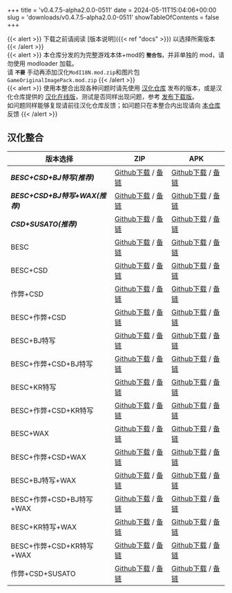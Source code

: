 +++
title = 'v0.4.7.5-alpha2.0.0-0511'
date = 2024-05-11T15:04:06+00:00
slug = 'downloads/v0.4.7.5-alpha2.0.0-0511'
showTableOfContents = false
+++

{{< alert >}}
下载之前请阅读 [版本说明]({{< ref "docs" >}}) 以选择所需版本
{{< /alert >}}
<br>
{{< alert >}}
本仓库分发的为完整游戏本体+mod的 **`整合包`**，并非单独的 mod，请勿使用 modloader 加载。
<br>
请 **`不要`** 手动再添加汉化`ModI18N.mod.zip`和图片包`GameOriginalImagePack.mod.zip`
{{< /alert >}}
<br>
{{< alert >}}
使用本整合出现各种问题时请先使用 [汉化仓库](https://github.com/Eltirosto/Degrees-of-Lewdity-Chinese-Localization) 发布的版本，或是汉化仓库提供的 [汉化在线版](https://eltirosto.github.io/Degrees-of-Lewdity-Chinese-Localization/)，测试是否同样出现问题，参考 [发布下载版](https://github.com/Eltirosto/Degrees-of-Lewdity-Chinese-Localization/blob/main/README.md#%E5%8F%91%E5%B8%83%E4%B8%8B%E8%BD%BD%E7%89%88)。
<br>
如问题同样能够复现请前往汉化仓库反馈；如问题只在本整合内出现请向 [本仓库](https://github.com/DoL-Lyra/Lyra/issues) 反馈
{{< /alert >}}

## 汉化整合

|           版本选择            |                                                                                                                                                                       ZIP                                                                                                                                                                        |                                                                                                                                                                       APK                                                                                                                                                                        |
|-------------------------------|--------------------------------------------------------------------------------------------------------------------------------------------------------------------------------------------------------------------------------------------------------------------------------------------------------------------------------------------------|--------------------------------------------------------------------------------------------------------------------------------------------------------------------------------------------------------------------------------------------------------------------------------------------------------------------------------------------------|
|***BESC+CSD+BJ特写(推荐)***    |[Github下载](https://github.com/DoL-Lyra/Lyra/releases/download/v0.4.7.5-alpha2.0.0-0511/DoL-0.4.7.5-Lyra-a2.0.0-besc-csd-sideviewbj-0511.zip ) / [备链](https://mirror.ghproxy.com/https://github.com/DoL-Lyra/Lyra/releases/download/v0.4.7.5-alpha2.0.0-0511/DoL-0.4.7.5-Lyra-a2.0.0-besc-csd-sideviewbj-0511.zip )                    |[Github下载](https://github.com/DoL-Lyra/Lyra/releases/download/v0.4.7.5-alpha2.0.0-0511/DoL-0.4.7.5-Lyra-a2.0.0-besc-csd-sideviewbj-0511.apk ) / [备链](https://mirror.ghproxy.com/https://github.com/DoL-Lyra/Lyra/releases/download/v0.4.7.5-alpha2.0.0-0511/DoL-0.4.7.5-Lyra-a2.0.0-besc-csd-sideviewbj-0511.apk )                    |
|***BESC+CSD+BJ特写+WAX(推荐)***|[Github下载](https://github.com/DoL-Lyra/Lyra/releases/download/v0.4.7.5-alpha2.0.0-0511/DoL-0.4.7.5-Lyra-a2.0.0-besc-wax-csd-sideviewbj-0511.zip ) / [备链](https://mirror.ghproxy.com/https://github.com/DoL-Lyra/Lyra/releases/download/v0.4.7.5-alpha2.0.0-0511/DoL-0.4.7.5-Lyra-a2.0.0-besc-wax-csd-sideviewbj-0511.zip )            |[Github下载](https://github.com/DoL-Lyra/Lyra/releases/download/v0.4.7.5-alpha2.0.0-0511/DoL-0.4.7.5-Lyra-a2.0.0-besc-wax-csd-sideviewbj-0511.apk ) / [备链](https://mirror.ghproxy.com/https://github.com/DoL-Lyra/Lyra/releases/download/v0.4.7.5-alpha2.0.0-0511/DoL-0.4.7.5-Lyra-a2.0.0-besc-wax-csd-sideviewbj-0511.apk )            |
|***CSD+SUSATO(推荐)***         |[Github下载](https://github.com/DoL-Lyra/Lyra/releases/download/v0.4.7.5-alpha2.0.0-0511/DoL-0.4.7.5-Lyra-a2.0.0-susato-csd-0511.zip ) / [备链](https://mirror.ghproxy.com/https://github.com/DoL-Lyra/Lyra/releases/download/v0.4.7.5-alpha2.0.0-0511/DoL-0.4.7.5-Lyra-a2.0.0-susato-csd-0511.zip )                                      |[Github下载](https://github.com/DoL-Lyra/Lyra/releases/download/v0.4.7.5-alpha2.0.0-0511/DoL-0.4.7.5-Lyra-a2.0.0-susato-csd-0511.apk ) / [备链](https://mirror.ghproxy.com/https://github.com/DoL-Lyra/Lyra/releases/download/v0.4.7.5-alpha2.0.0-0511/DoL-0.4.7.5-Lyra-a2.0.0-susato-csd-0511.apk )                                      |
|BESC                           |[Github下载](https://github.com/DoL-Lyra/Lyra/releases/download/v0.4.7.5-alpha2.0.0-0511/DoL-0.4.7.5-Lyra-a2.0.0-besc-0511.zip ) / [备链](https://mirror.ghproxy.com/https://github.com/DoL-Lyra/Lyra/releases/download/v0.4.7.5-alpha2.0.0-0511/DoL-0.4.7.5-Lyra-a2.0.0-besc-0511.zip )                                                  |[Github下载](https://github.com/DoL-Lyra/Lyra/releases/download/v0.4.7.5-alpha2.0.0-0511/DoL-0.4.7.5-Lyra-a2.0.0-besc-0511.apk ) / [备链](https://mirror.ghproxy.com/https://github.com/DoL-Lyra/Lyra/releases/download/v0.4.7.5-alpha2.0.0-0511/DoL-0.4.7.5-Lyra-a2.0.0-besc-0511.apk )                                                  |
|BESC+CSD                       |[Github下载](https://github.com/DoL-Lyra/Lyra/releases/download/v0.4.7.5-alpha2.0.0-0511/DoL-0.4.7.5-Lyra-a2.0.0-besc-csd-0511.zip ) / [备链](https://mirror.ghproxy.com/https://github.com/DoL-Lyra/Lyra/releases/download/v0.4.7.5-alpha2.0.0-0511/DoL-0.4.7.5-Lyra-a2.0.0-besc-csd-0511.zip )                                          |[Github下载](https://github.com/DoL-Lyra/Lyra/releases/download/v0.4.7.5-alpha2.0.0-0511/DoL-0.4.7.5-Lyra-a2.0.0-besc-csd-0511.apk ) / [备链](https://mirror.ghproxy.com/https://github.com/DoL-Lyra/Lyra/releases/download/v0.4.7.5-alpha2.0.0-0511/DoL-0.4.7.5-Lyra-a2.0.0-besc-csd-0511.apk )                                          |
|作弊+CSD                       |[Github下载](https://github.com/DoL-Lyra/Lyra/releases/download/v0.4.7.5-alpha2.0.0-0511/DoL-0.4.7.5-Lyra-a2.0.0-cheat-csd-0511.zip ) / [备链](https://mirror.ghproxy.com/https://github.com/DoL-Lyra/Lyra/releases/download/v0.4.7.5-alpha2.0.0-0511/DoL-0.4.7.5-Lyra-a2.0.0-cheat-csd-0511.zip )                                        |[Github下载](https://github.com/DoL-Lyra/Lyra/releases/download/v0.4.7.5-alpha2.0.0-0511/DoL-0.4.7.5-Lyra-a2.0.0-cheat-csd-0511.apk ) / [备链](https://mirror.ghproxy.com/https://github.com/DoL-Lyra/Lyra/releases/download/v0.4.7.5-alpha2.0.0-0511/DoL-0.4.7.5-Lyra-a2.0.0-cheat-csd-0511.apk )                                        |
|BESC+作弊+CSD                  |[Github下载](https://github.com/DoL-Lyra/Lyra/releases/download/v0.4.7.5-alpha2.0.0-0511/DoL-0.4.7.5-Lyra-a2.0.0-besc-cheat-csd-0511.zip ) / [备链](https://mirror.ghproxy.com/https://github.com/DoL-Lyra/Lyra/releases/download/v0.4.7.5-alpha2.0.0-0511/DoL-0.4.7.5-Lyra-a2.0.0-besc-cheat-csd-0511.zip )                              |[Github下载](https://github.com/DoL-Lyra/Lyra/releases/download/v0.4.7.5-alpha2.0.0-0511/DoL-0.4.7.5-Lyra-a2.0.0-besc-cheat-csd-0511.apk ) / [备链](https://mirror.ghproxy.com/https://github.com/DoL-Lyra/Lyra/releases/download/v0.4.7.5-alpha2.0.0-0511/DoL-0.4.7.5-Lyra-a2.0.0-besc-cheat-csd-0511.apk )                              |
|BESC+BJ特写                    |[Github下载](https://github.com/DoL-Lyra/Lyra/releases/download/v0.4.7.5-alpha2.0.0-0511/DoL-0.4.7.5-Lyra-a2.0.0-besc-sideviewbj-0511.zip ) / [备链](https://mirror.ghproxy.com/https://github.com/DoL-Lyra/Lyra/releases/download/v0.4.7.5-alpha2.0.0-0511/DoL-0.4.7.5-Lyra-a2.0.0-besc-sideviewbj-0511.zip )                            |[Github下载](https://github.com/DoL-Lyra/Lyra/releases/download/v0.4.7.5-alpha2.0.0-0511/DoL-0.4.7.5-Lyra-a2.0.0-besc-sideviewbj-0511.apk ) / [备链](https://mirror.ghproxy.com/https://github.com/DoL-Lyra/Lyra/releases/download/v0.4.7.5-alpha2.0.0-0511/DoL-0.4.7.5-Lyra-a2.0.0-besc-sideviewbj-0511.apk )                            |
|BESC+作弊+CSD+BJ特写           |[Github下载](https://github.com/DoL-Lyra/Lyra/releases/download/v0.4.7.5-alpha2.0.0-0511/DoL-0.4.7.5-Lyra-a2.0.0-besc-cheat-csd-sideviewbj-0511.zip ) / [备链](https://mirror.ghproxy.com/https://github.com/DoL-Lyra/Lyra/releases/download/v0.4.7.5-alpha2.0.0-0511/DoL-0.4.7.5-Lyra-a2.0.0-besc-cheat-csd-sideviewbj-0511.zip )        |[Github下载](https://github.com/DoL-Lyra/Lyra/releases/download/v0.4.7.5-alpha2.0.0-0511/DoL-0.4.7.5-Lyra-a2.0.0-besc-cheat-csd-sideviewbj-0511.apk ) / [备链](https://mirror.ghproxy.com/https://github.com/DoL-Lyra/Lyra/releases/download/v0.4.7.5-alpha2.0.0-0511/DoL-0.4.7.5-Lyra-a2.0.0-besc-cheat-csd-sideviewbj-0511.apk )        |
|BESC+KR特写                    |[Github下载](https://github.com/DoL-Lyra/Lyra/releases/download/v0.4.7.5-alpha2.0.0-0511/DoL-0.4.7.5-Lyra-a2.0.0-besc-sideviewkr-0511.zip ) / [备链](https://mirror.ghproxy.com/https://github.com/DoL-Lyra/Lyra/releases/download/v0.4.7.5-alpha2.0.0-0511/DoL-0.4.7.5-Lyra-a2.0.0-besc-sideviewkr-0511.zip )                            |[Github下载](https://github.com/DoL-Lyra/Lyra/releases/download/v0.4.7.5-alpha2.0.0-0511/DoL-0.4.7.5-Lyra-a2.0.0-besc-sideviewkr-0511.apk ) / [备链](https://mirror.ghproxy.com/https://github.com/DoL-Lyra/Lyra/releases/download/v0.4.7.5-alpha2.0.0-0511/DoL-0.4.7.5-Lyra-a2.0.0-besc-sideviewkr-0511.apk )                            |
|BESC+作弊+CSD+KR特写           |[Github下载](https://github.com/DoL-Lyra/Lyra/releases/download/v0.4.7.5-alpha2.0.0-0511/DoL-0.4.7.5-Lyra-a2.0.0-besc-cheat-csd-sideviewkr-0511.zip ) / [备链](https://mirror.ghproxy.com/https://github.com/DoL-Lyra/Lyra/releases/download/v0.4.7.5-alpha2.0.0-0511/DoL-0.4.7.5-Lyra-a2.0.0-besc-cheat-csd-sideviewkr-0511.zip )        |[Github下载](https://github.com/DoL-Lyra/Lyra/releases/download/v0.4.7.5-alpha2.0.0-0511/DoL-0.4.7.5-Lyra-a2.0.0-besc-cheat-csd-sideviewkr-0511.apk ) / [备链](https://mirror.ghproxy.com/https://github.com/DoL-Lyra/Lyra/releases/download/v0.4.7.5-alpha2.0.0-0511/DoL-0.4.7.5-Lyra-a2.0.0-besc-cheat-csd-sideviewkr-0511.apk )        |
|BESC+WAX                       |[Github下载](https://github.com/DoL-Lyra/Lyra/releases/download/v0.4.7.5-alpha2.0.0-0511/DoL-0.4.7.5-Lyra-a2.0.0-besc-wax-0511.zip ) / [备链](https://mirror.ghproxy.com/https://github.com/DoL-Lyra/Lyra/releases/download/v0.4.7.5-alpha2.0.0-0511/DoL-0.4.7.5-Lyra-a2.0.0-besc-wax-0511.zip )                                          |[Github下载](https://github.com/DoL-Lyra/Lyra/releases/download/v0.4.7.5-alpha2.0.0-0511/DoL-0.4.7.5-Lyra-a2.0.0-besc-wax-0511.apk ) / [备链](https://mirror.ghproxy.com/https://github.com/DoL-Lyra/Lyra/releases/download/v0.4.7.5-alpha2.0.0-0511/DoL-0.4.7.5-Lyra-a2.0.0-besc-wax-0511.apk )                                          |
|BESC+作弊+CSD+WAX              |[Github下载](https://github.com/DoL-Lyra/Lyra/releases/download/v0.4.7.5-alpha2.0.0-0511/DoL-0.4.7.5-Lyra-a2.0.0-besc-wax-cheat-csd-0511.zip ) / [备链](https://mirror.ghproxy.com/https://github.com/DoL-Lyra/Lyra/releases/download/v0.4.7.5-alpha2.0.0-0511/DoL-0.4.7.5-Lyra-a2.0.0-besc-wax-cheat-csd-0511.zip )                      |[Github下载](https://github.com/DoL-Lyra/Lyra/releases/download/v0.4.7.5-alpha2.0.0-0511/DoL-0.4.7.5-Lyra-a2.0.0-besc-wax-cheat-csd-0511.apk ) / [备链](https://mirror.ghproxy.com/https://github.com/DoL-Lyra/Lyra/releases/download/v0.4.7.5-alpha2.0.0-0511/DoL-0.4.7.5-Lyra-a2.0.0-besc-wax-cheat-csd-0511.apk )                      |
|BESC+BJ特写+WAX                |[Github下载](https://github.com/DoL-Lyra/Lyra/releases/download/v0.4.7.5-alpha2.0.0-0511/DoL-0.4.7.5-Lyra-a2.0.0-besc-wax-sideviewbj-0511.zip ) / [备链](https://mirror.ghproxy.com/https://github.com/DoL-Lyra/Lyra/releases/download/v0.4.7.5-alpha2.0.0-0511/DoL-0.4.7.5-Lyra-a2.0.0-besc-wax-sideviewbj-0511.zip )                    |[Github下载](https://github.com/DoL-Lyra/Lyra/releases/download/v0.4.7.5-alpha2.0.0-0511/DoL-0.4.7.5-Lyra-a2.0.0-besc-wax-sideviewbj-0511.apk ) / [备链](https://mirror.ghproxy.com/https://github.com/DoL-Lyra/Lyra/releases/download/v0.4.7.5-alpha2.0.0-0511/DoL-0.4.7.5-Lyra-a2.0.0-besc-wax-sideviewbj-0511.apk )                    |
|BESC+作弊+CSD+BJ特写+WAX       |[Github下载](https://github.com/DoL-Lyra/Lyra/releases/download/v0.4.7.5-alpha2.0.0-0511/DoL-0.4.7.5-Lyra-a2.0.0-besc-wax-cheat-csd-sideviewbj-0511.zip ) / [备链](https://mirror.ghproxy.com/https://github.com/DoL-Lyra/Lyra/releases/download/v0.4.7.5-alpha2.0.0-0511/DoL-0.4.7.5-Lyra-a2.0.0-besc-wax-cheat-csd-sideviewbj-0511.zip )|[Github下载](https://github.com/DoL-Lyra/Lyra/releases/download/v0.4.7.5-alpha2.0.0-0511/DoL-0.4.7.5-Lyra-a2.0.0-besc-wax-cheat-csd-sideviewbj-0511.apk ) / [备链](https://mirror.ghproxy.com/https://github.com/DoL-Lyra/Lyra/releases/download/v0.4.7.5-alpha2.0.0-0511/DoL-0.4.7.5-Lyra-a2.0.0-besc-wax-cheat-csd-sideviewbj-0511.apk )|
|BESC+KR特写+WAX                |[Github下载](https://github.com/DoL-Lyra/Lyra/releases/download/v0.4.7.5-alpha2.0.0-0511/DoL-0.4.7.5-Lyra-a2.0.0-besc-wax-sideviewkr-0511.zip ) / [备链](https://mirror.ghproxy.com/https://github.com/DoL-Lyra/Lyra/releases/download/v0.4.7.5-alpha2.0.0-0511/DoL-0.4.7.5-Lyra-a2.0.0-besc-wax-sideviewkr-0511.zip )                    |[Github下载](https://github.com/DoL-Lyra/Lyra/releases/download/v0.4.7.5-alpha2.0.0-0511/DoL-0.4.7.5-Lyra-a2.0.0-besc-wax-sideviewkr-0511.apk ) / [备链](https://mirror.ghproxy.com/https://github.com/DoL-Lyra/Lyra/releases/download/v0.4.7.5-alpha2.0.0-0511/DoL-0.4.7.5-Lyra-a2.0.0-besc-wax-sideviewkr-0511.apk )                    |
|BESC+作弊+CSD+KR特写+WAX       |[Github下载](https://github.com/DoL-Lyra/Lyra/releases/download/v0.4.7.5-alpha2.0.0-0511/DoL-0.4.7.5-Lyra-a2.0.0-besc-wax-cheat-csd-sideviewkr-0511.zip ) / [备链](https://mirror.ghproxy.com/https://github.com/DoL-Lyra/Lyra/releases/download/v0.4.7.5-alpha2.0.0-0511/DoL-0.4.7.5-Lyra-a2.0.0-besc-wax-cheat-csd-sideviewkr-0511.zip )|[Github下载](https://github.com/DoL-Lyra/Lyra/releases/download/v0.4.7.5-alpha2.0.0-0511/DoL-0.4.7.5-Lyra-a2.0.0-besc-wax-cheat-csd-sideviewkr-0511.apk ) / [备链](https://mirror.ghproxy.com/https://github.com/DoL-Lyra/Lyra/releases/download/v0.4.7.5-alpha2.0.0-0511/DoL-0.4.7.5-Lyra-a2.0.0-besc-wax-cheat-csd-sideviewkr-0511.apk )|
|作弊+CSD+SUSATO                |[Github下载](https://github.com/DoL-Lyra/Lyra/releases/download/v0.4.7.5-alpha2.0.0-0511/DoL-0.4.7.5-Lyra-a2.0.0-susato-cheat-csd-0511.zip ) / [备链](https://mirror.ghproxy.com/https://github.com/DoL-Lyra/Lyra/releases/download/v0.4.7.5-alpha2.0.0-0511/DoL-0.4.7.5-Lyra-a2.0.0-susato-cheat-csd-0511.zip )                          |[Github下载](https://github.com/DoL-Lyra/Lyra/releases/download/v0.4.7.5-alpha2.0.0-0511/DoL-0.4.7.5-Lyra-a2.0.0-susato-cheat-csd-0511.apk ) / [备链](https://mirror.ghproxy.com/https://github.com/DoL-Lyra/Lyra/releases/download/v0.4.7.5-alpha2.0.0-0511/DoL-0.4.7.5-Lyra-a2.0.0-susato-cheat-csd-0511.apk )                          |
